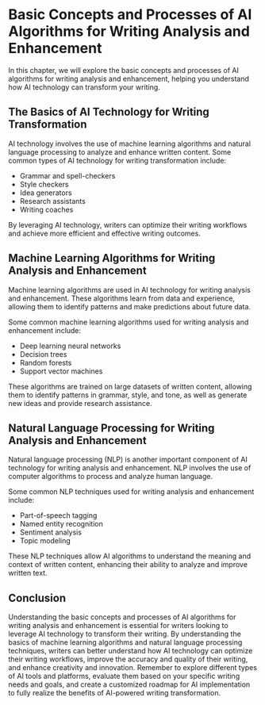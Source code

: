 Basic Concepts and Processes of AI Algorithms for Writing Analysis and Enhancement
=====================================================================================================================================================

In this chapter, we will explore the basic concepts and processes of AI algorithms for writing analysis and enhancement, helping you understand how AI technology can transform your writing.

The Basics of AI Technology for Writing Transformation
------------------------------------------------------

AI technology involves the use of machine learning algorithms and natural language processing to analyze and enhance written content. Some common types of AI technology for writing transformation include:

* Grammar and spell-checkers
* Style checkers
* Idea generators
* Research assistants
* Writing coaches

By leveraging AI technology, writers can optimize their writing workflows and achieve more efficient and effective writing outcomes.

Machine Learning Algorithms for Writing Analysis and Enhancement
----------------------------------------------------------------

Machine learning algorithms are used in AI technology for writing analysis and enhancement. These algorithms learn from data and experience, allowing them to identify patterns and make predictions about future data.

Some common machine learning algorithms used for writing analysis and enhancement include:

* Deep learning neural networks
* Decision trees
* Random forests
* Support vector machines

These algorithms are trained on large datasets of written content, allowing them to identify patterns in grammar, style, and tone, as well as generate new ideas and provide research assistance.

Natural Language Processing for Writing Analysis and Enhancement
----------------------------------------------------------------

Natural language processing (NLP) is another important component of AI technology for writing analysis and enhancement. NLP involves the use of computer algorithms to process and analyze human language.

Some common NLP techniques used for writing analysis and enhancement include:

* Part-of-speech tagging
* Named entity recognition
* Sentiment analysis
* Topic modeling

These NLP techniques allow AI algorithms to understand the meaning and context of written content, enhancing their ability to analyze and improve written text.

Conclusion
----------

Understanding the basic concepts and processes of AI algorithms for writing analysis and enhancement is essential for writers looking to leverage AI technology to transform their writing. By understanding the basics of machine learning algorithms and natural language processing techniques, writers can better understand how AI technology can optimize their writing workflows, improve the accuracy and quality of their writing, and enhance creativity and innovation. Remember to explore different types of AI tools and platforms, evaluate them based on your specific writing needs and goals, and create a customized roadmap for AI implementation to fully realize the benefits of AI-powered writing transformation.
